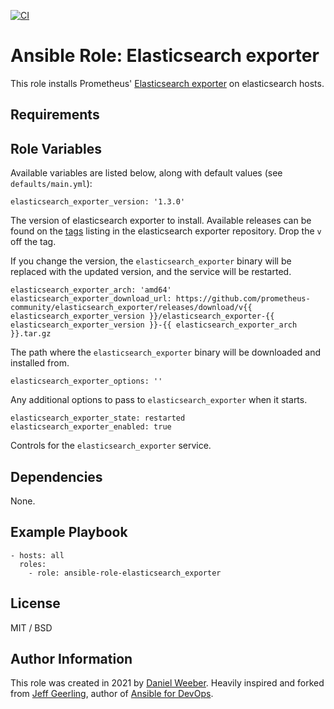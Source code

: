 [![CI](https://github.com/DanielWeeber/ansible-role-elasticsearch_exporter/actions/workflows/release.yml/badge.svg?branch=master)](https://github.com/DanielWeeber/ansible-role-elasticsearch_exporter/actions/workflows/release.yml)

# Ansible Role: Elasticsearch exporter

This role installs Prometheus' [Elasticsearch exporter](https://github.com/prometheus-community/elasticsearch_exporter) on elasticsearch hosts.

## Requirements

## Role Variables

Available variables are listed below, along with default values (see `defaults/main.yml`):

    elasticsearch_exporter_version: '1.3.0'

The version of elasticsearch exporter to install. Available releases can be found on the [tags](https://github.com/prometheus-community/elasticsearch_exporter/tags) listing in the elasticsearch exporter repository. Drop the `v` off the tag.

If you change the version, the `elasticsearch_exporter` binary will be replaced with the updated version, and the service will be restarted.

    elasticsearch_exporter_arch: 'amd64'
    elasticsearch_exporter_download_url: https://github.com/prometheus-community/elasticsearch_exporter/releases/download/v{{ elasticsearch_exporter_version }}/elasticsearch_exporter-{{ elasticsearch_exporter_version }}-{{ elasticsearch_exporter_arch }}.tar.gz

The path where the `elasticsearch_exporter` binary will be downloaded and installed from.

    elasticsearch_exporter_options: ''

Any additional options to pass to `elasticsearch_exporter` when it starts.

    elasticsearch_exporter_state: restarted
    elasticsearch_exporter_enabled: true

Controls for the `elasticsearch_exporter` service.

## Dependencies

None.

## Example Playbook

    - hosts: all
      roles:
        - role: ansible-role-elasticsearch_exporter

## License

MIT / BSD 

## Author Information

This role was created in 2021 by [Daniel Weeber](https://github.com/DanielWeeber). Heavily inspired and forked from [Jeff Geerling](https://www.jeffgeerling.com/), author of [Ansible for DevOps](https://www.ansiblefordevops.com/).
